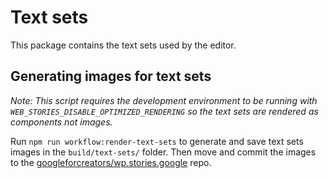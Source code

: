 # Text sets

This package contains the text sets used by the editor.

## Generating images for text sets

_Note: This script requires the development environment to be running with `WEB_STORIES_DISABLE_OPTIMIZED_RENDERING` so the text sets are rendered as components not images._

Run `npm run workflow:render-text-sets` to generate and save text sets images in the `build/text-sets/` folder.
Then move and commit the images to the [googleforcreators/wp.stories.google](https://github.com/googleforcreators/wp.stories.google) repo.
